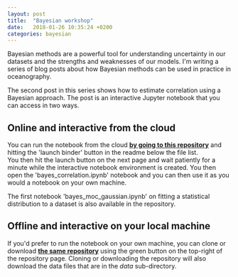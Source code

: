 ```yaml
---
layout: post
title:  "Bayesian workshop"
date:   2018-01-26 10:35:24 +0200
categories: bayesian
---
```

<script type="text/javascript" async
  src="https://cdn.mathjax.org/mathjax/latest/MathJax.js?config=TeX-MML-AM_CHTML">
</script>

Bayesian methods are a powerful tool for understanding uncertainty in our
datasets and the strengths and weaknesses of our models.  I'm writing a series
of blog posts about how Bayesian methods can be used in practice in oceanography.

The second post in this series shows how to estimate correlation using a
Bayesian approach.  The post is an interactive Jupyter notebook that
you can access in two ways.

## Online and interactive from the cloud
You can run the notebook from the cloud
[**by going to this repository**](https://github.com/braaannigan/explore_data) and
hitting the 'launch binder' button in the readme below the file list.  
You then hit the launch
button on the next page and wait patiently for a minute while the interactive
notebook environment is created.  You then open the 'bayes_correlation.ipynb'
notebook and you can then use it as you would a notebook on your own machine.

The first notebook 'bayes_moc_gaussian.ipynb' on fitting a statistical distribution
to a dataset is also available in the repository.

## Offline and interactive on your local machine
If you'd prefer to run the notebook on your own machine, you can clone or
download [**the same repository**](https://github.com/braaannigan/explore_data)
using the green button on the top-right of the repository page.  Cloning
or downloading the repository will also
download the data files that are in the *data* sub-directory.
